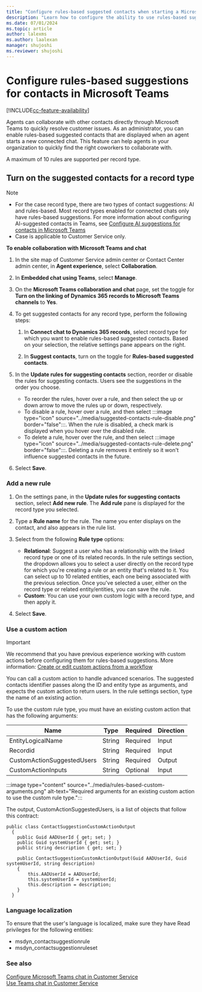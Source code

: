 ```yaml
---
title: "Configure rules-based suggested contacts when starting a Microsoft Teams chat in Dynamics 365 Customer Service | Microsoft Docs"
description: "Learn how to configure the ability to use rules-based suggested contacts."
ms.date: 07/01/2024
ms.topic: article
author: lalexms
ms.author: laalexan
manager: shujoshi
ms.reviewer: shujoshi
---
```


# Configure rules-based suggestions for contacts in Microsoft Teams

[!INCLUDE[cc-feature-availability](../../includes/cc-feature-availability.md)]

Agents can collaborate with other contacts directly through Microsoft Teams to quickly resolve customer issues. As an administrator, you can enable rules-based suggested contacts that are displayed when an agent starts a new connected chat. This feature can help agents in your organization to quickly find the right coworkers to collaborate with.

A maximum of 10 rules are supported per record type.

## Turn on the suggested contacts for a record type

> [!NOTE]
> - For the case record type, there are two types of contact suggestions: AI and rules-based. Most record types enabled for connected chats only have rules-based suggestions. For more information about configuring AI-suggested contacts in Teams, see [Configure AI suggestions for contacts in Microsoft Teams](configure-teams-collaboration.md)
> - Case is applicable to Customer Service only.

**To enable collaboration with Microsoft Teams and chat**

1. In the site map of Customer Service admin center or Contact Center admin center, in **Agent experience**, select **Collaboration**.
    
1. In **Embedded chat using Teams**, select **Manage**.

1. On the **Microsoft Teams collaboration and chat** page, set the toggle for **Turn on the linking of Dynamics 365 records to Microsoft Teams channels** to **Yes**.

1. To get suggested contacts for any record type, perform the following steps:
   
   1. In **Connect chat to Dynamics 365 records**, select record type for which you want to enable rules-based suggested contacts. Based on your selection, the relative settings pane appears on the right.

   2. In **Suggest contacts**, turn on the toggle for **Rules-based suggested contacts**.

1. In the **Update rules for suggesting contacts** section, reorder or disable the rules for suggesting contacts. Users see the suggestions in the order you choose.

    - To reorder the rules, hover over a rule, and then select the up or down arrow to move the rules up or down, respectively.
    - To disable a rule, hover over a rule, and then select :::image type="icon" source="../media/suggested-contacts-rule-disable.png" border="false":::. When the rule is disabled, a check mark is displayed when you hover over the disabled rule.
     - To delete a rule, hover over the rule, and then select :::image type="icon" source="../media/suggested-contacts-rule-delete.png" border="false":::. Deleting a rule removes it entirely so it won't influence suggested contacts in the future.

1. Select **Save**.

### Add a new rule

1. On the settings pane, in the **Update rules for suggesting contacts** section, select **Add new rule**. The **Add rule** pane is displayed for the record type you selected.
1. Type a **Rule name** for the rule. The name you enter displays on the contact, and also appears in the rule list.
1. Select from the following **Rule type** options:
   - **Relational**: Suggest a user who has a relationship with the linked record type or one of its related records. In the rule settings section, the dropdown allows you to select a user directly on the record type for which you're creating a rule or an entity that's related to it. You can select up to 10 related entities, each one being associated with the previous selection. Once you've selected a user, either on the record type or related entity/entities, you can save the rule.
   - **Custom**: You can use your own custom logic with a record type, and then apply it.

1. Select **Save**.

### Use a custom action

> [!IMPORTANT]
> We recommend that you have previous experience working with custom actions before configuring them for rules-based suggestions. More information: [Create or edit custom actions from a workflow](../../customerengagement/on-premises/customize/configure-actions.md)

You can call a custom action to handle advanced scenarios. The suggested contacts identifier passes along the ID and entity type as arguments, and expects the custom action to return users. In the rule settings section, type the name of an existing action.

To use the custom rule type, you must have an existing custom action that has the following arguments:

| Name | Type | Required | Direction |
|---------|---------|------------|-------------|
|EntityLogicalName |String |Required |Input|
|Recordid |String |Required |Input |
|CustomActionSuggestedUsers |String |Required | Output |
|CustomActionInputs |String |Optional |Input |

:::image type="content" source="../media/rules-based-custom-arguments.png" alt-text="Required arguments for an existing custom action to use the custom rule type.":::

The output, CustomActionSuggestedUsers, is a list of objects that follow this contract:
```
public class ContactSuggestionCustomActionOutput
  {
    public Guid AADUserId { get; set; }
    public Guid systemUserId { get; set; }
    public string description { get; set; }

    public ContactSuggestionCustomActionOutput(Guid AADUserId, Guid systemUserId, string description)
    {
        this.AADUserId = AADUserId;
        this.systemUserId = systemUserId;
        this.description = description;
    }
  }
```
### Language localization

To ensure that the user's language is localized, make sure they have Read privileges for the following entities:
- msdyn_contactsuggestionrule
- msdyn_contactsuggestionruleset

### See also

[Configure Microsoft Teams chat in Customer Service](configure-teams-chat.md)   
[Use Teams chat in Customer Service](../use/use-teams-chat.md)
